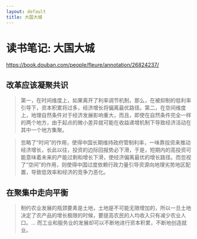 ```yaml
---
layout: default
title: 大国大城
---
```


# 读书笔记: 大国大城

<https://book.douban.com/people/fleure/annotation/26824237/>
## 改革应该凝聚共识

> 第一，在时间维度上，如果离开了利率调节机制，那么，在被抑制的低利率引导下，资本积累将过多，经济增长将偏离最优路径。第二，在空间维度上，地理自然条件对于经济发展影响重大，而且，即使在自然条件完全一样的两个地方，由于起点的微小差异就可能在收益递增机制下导致经济活动在其中一个地方集聚。
>



> 忽略了“时间”的作用，使得中国长期维持政府管制利率，一味靠投资来推动经济增长，长此以往，投资的边际回报势必下滑，于是，短期内的高投资可能意味着未来的产能过剩和增长下滑，使经济偏离最优的增长路径。而忽视了“空间”的作用，则使得中国过度依赖行政力量引导资源向地理劣势地区配置，导致低效率和经济的竞争力恶化。
>

## 在聚集中走向平衡

> 制约农业发展的瓶颈要素是土地，土地是不可能无限增加的，所以一旦土地决定了农产品的增长极限的时候，要提高农民的人均收入只有减少农业人口。... 而工业和服务业的发展却可以不断地进行资本积累，不断地创造就业。
>
